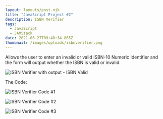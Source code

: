 ```yaml
---
layout: layouts/post.njk
title: "JavaScript Project #2"
description: ISBN Verifier
tags:
  - JavaScript
  - JAMStack
date: 2021-06-27T09:48:34.865Z
thumbnail: /images/uploads/isbnverifier.png
---
```

Allows the user to enter an invalid or valid ISBN-10 Numeric Identifier and the form will output whether the ISBN is valid or invalid.

![ISBN Verifier with output - ISBN Valid](/images/uploads/isbnverifiervalid.png "ISBN Verifier - Valid")

The Code:

![ISBN Verifier Code #1](/images/uploads/isbnverifiercode1.png "ISBN Verifier Code #1")

![ISBN Verifier Code #2](/images/uploads/isbnverifiercode2.png "ISBN Verifier Code #2")

![ISBN Verifier Code #3](/images/uploads/isbnverifiercode3.png "ISBN Verifier Code #3")